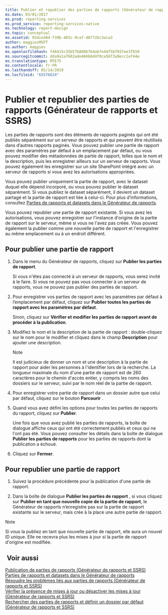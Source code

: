 ```yaml
---
title: Publier et republier des parties de rapports (Générateur de rapports et SSRS) | Microsoft Docs
ms.date: 03/01/2017
ms.prod: reporting-services
ms.prod_service: reporting-services-native
ms.technology: report-design
ms.topic: conceptual
ms.assetid: 92dce484-f39b-403c-9caf-d8772bc3aca3
author: maggiesMSFT
ms.author: maggies
ms.openlocfilehash: f48415c35b57b889b764abfe44f5bf937ee3f650
ms.sourcegitcommit: dda9a1a7682ade466b8d4f0ca56f3a9ecc1ef44e
ms.translationtype: MTE75
ms.contentlocale: fr-FR
ms.lasthandoff: 05/14/2019
ms.locfileid: "65576624"
---
```

# <a name="publish-and-republish-report-parts-report-builder-and-ssrs"></a>Publier et republier des parties de rapports (Générateur de rapports et SSRS)
  Les parties de rapports sont des éléments de rapports paginés qui ont été publiés séparément sur un serveur de rapports et qui peuvent être réutilisés dans d’autres rapports paginés. Vous pouvez publier une partie de rapport avec des paramètres par défaut à un emplacement par défaut, ou vous pouvez modifier des métadonnées de partie de rapport, telles que le nom et la description, puis les enregistrer ailleurs sur un serveur de rapports. Vous pouvez également les enregistrer sur un site SharePoint intégré avec un serveur de rapports si vous avez les autorisations appropriées.  
  
 Vous pouvez publier uniquement la partie de rapport, avec le dataset duquel elle dépend incorporé, ou vous pouvez publier le dataset séparément. Si vous publiez le dataset séparément, il devient un dataset partagé et la partie de rapport est liée à celui-ci. Pour plus d’informations, consultez [Parties de rapports et datasets dans le Générateur de rapports](../../reporting-services/report-data/report-parts-and-datasets-in-report-builder.md).  
  
 Vous pouvez republier une partie de rapport existante. Si vous avez les autorisations, vous pouvez enregistrer sur l'instance d'origine de la partie de rapport sur le serveur, même si vous ne l'avez pas créée. Vous pouvez également la publier comme une nouvelle partie de rapport et l'enregistrer au même emplacement ou à un endroit différent.  
  
## <a name="to-publish-a-report-part"></a>Pour publier une partie de rapport  
  
1.  Dans le menu du Générateur de rapports, cliquez sur **Publier les parties de rapport**.  
  
     Si vous n'êtes pas connecté à un serveur de rapports, vous serez invité à le faire. Si vous ne pouvez pas vous connecter à un serveur de rapports, vous ne pouvez pas publier des parties de rapport.  
  
2.  Pour enregistrer vos parties de rapport avec les paramètres par défaut à l’emplacement par défaut, cliquez sur **Publier toutes les parties de rapport avec les paramètres par défaut**.  
  
     Sinon, cliquez sur **Vérifier et modifier les parties de rapport avant de procéder à la publication**.  
  
3.  Modifiez le nom et la description de la partie de rapport : double-cliquez sur le nom pour le modifier et cliquez dans le champ **Description** pour ajouter une description.  
  
    > [!NOTE]  
    >  Il est judicieux de donner un nom et une description à la partie de rapport pour aider les personnes à l'identifier lors de la recherche. La longueur maximale du nom d'une partie de rapport est de 260 caractères pour le chemin d'accès entier, y compris les noms des dossiers sur le serveur, suivi par le nom réel de la partie de rapport.  
  
4.  Pour enregistrer votre partie de rapport dans un dossier autre que celui par défaut, cliquez sur le bouton **Parcourir** .  
  
5.  Quand vous avez défini les options pour toutes les parties de rapports du rapport, cliquez sur **Publier**.  
  
     Une fois que vous avez publié les parties de rapports, la boîte de dialogue affiche ceux qui ont été correctement publiés et ceux qui ne l'ont pas été. Vous pouvez consulter les détails dans la boîte de dialogue **Publier les parties de rapports** pour les parties de rapports dont la publication a échoué.  
  
6.  Cliquez sur **Fermer**.  
  
## <a name="to-republish-a-report-part"></a>Pour republier une partie de rapport  
  
1.  Suivez la procédure précédente pour la publication d'une partie de rapport.  
  
2.  Dans la boîte de dialogue **Publier les parties de rapport** , si vous cliquez sur **Publier en tant que nouvelle copie de la partie de rapport**, le Générateur de rapports n’enregistre pas sur la partie de rapport existante sur le serveur, mais crée à la place une autre partie de rapport.  
  
> [!NOTE]  
>  Si vous la publiez en tant que nouvelle partie de rapport, elle aura un nouvel ID unique. Elle ne recevra plus les mises à jour si la partie de rapport d'origine est modifiée.  
  
## <a name="see-also"></a> Voir aussi  
 [Publication de parties de rapports &#40;Générateur de rapports et SSRS&#41;](../../reporting-services/report-design/report-parts-report-builder-and-ssrs.md)   
 [Parties de rapports et datasets dans le Générateur de rapports](../../reporting-services/report-data/report-parts-and-datasets-in-report-builder.md)   
 [Résoudre les problèmes liés aux parties de rapports (Générateur de rapports et SSRS)](https://msdn.microsoft.com/d9fe1932-46e7-421b-a8a9-4c54d9576e94)   
 [Vérifier la présence de mises à jour ou désactiver les mises à jour (Générateur de rapports et SSRS)](https://msdn.microsoft.com/9c69792d-d7c4-453b-ae2f-6d2d071d8606)   
 [Rechercher des parties de rapports et définir un dossier par défaut &#40;Générateur de rapports et SSRS&#41;](../../reporting-services/report-design/browse-for-report-parts-and-set-a-default-folder-report-builder-and-ssrs.md)  
  
  
